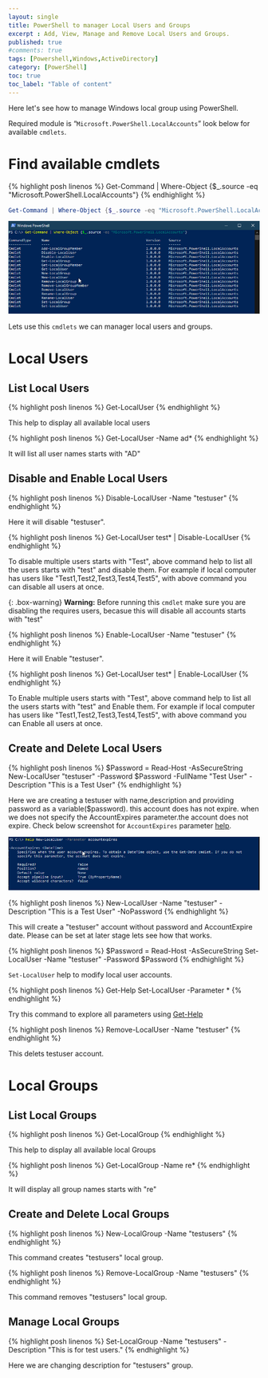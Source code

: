 ```yaml
---
layout: single
title: PowerShell to manager Local Users and Groups
excerpt : Add, View, Manage and Remove Local Users and Groups.
published: true
#comments: true
tags: [Powershell,Windows,ActiveDirectory]
category: [PowerShell]
toc: true
toc_label: "Table of content"
---
```

<!--more-->

Here let's see how to manage Windows local group using PowerShell.

Required module is “`Microsoft.PowerShell.LocalAccounts`” look below for available `cmdlets`.

# Find available cmdlets

{% highlight posh linenos %}
Get-Command | Where-Object {$_.source -eq "Microsoft.PowerShell.LocalAccounts"}
{% endhighlight %}

```powershell
Get-Command | Where-Object {$_.source -eq "Microsoft.PowerShell.LocalAccounts"}
```

![example1](/img/Posts/ManagelocalusersandGroups/1.png)

Lets use this `cmdlets` we can manager local users and groups.

# Local Users

## List Local Users

{% highlight posh linenos %}
Get-LocalUser
{% endhighlight %}

This help to display all available local users

{% highlight posh linenos %}
Get-LocalUser -Name ad*
{% endhighlight %}

It will list all user names starts with "AD"

## Disable and Enable Local Users

{% highlight posh linenos %}
Disable-LocalUser -Name "testuser"
{% endhighlight %}

Here it will disable "testuser".

{% highlight posh linenos %}
Get-LocalUser test* | Disable-LocalUser
{% endhighlight %}

To disable multiple users starts with "Test", above command help to list all the users starts with "test" and disable them.
For example if local computer has users like "Test1,Test2,Test3,Test4,Test5", with above command you can disable all users at once.

{: .box-warning}
**Warning:** Before running this `cmdlet` make sure you are disabling the requires users, becasue this will disable all accounts starts with "test"

{% highlight posh linenos %}
Enable-LocalUser -Name "testuser"
{% endhighlight %}

Here it will Enable "testuser".

{% highlight posh linenos %}
Get-LocalUser test* | Enable-LocalUser
{% endhighlight %}

To Enable multiple users starts with "Test", above command help to list all the users starts with "test" and Enable them.
For example if local computer has users like "Test1,Test2,Test3,Test4,Test5", with above command you can Enable all users at once.

## Create and Delete Local Users

{% highlight posh linenos %}
$Password = Read-Host -AsSecureString
New-LocalUser "testuser" -Password $Password -FullName "Test User" -Description "This is a Test User"
{% endhighlight %}

Here we are creating a testuser with name,description and providing password as a variable($password). this account does has not expire.
when we does not specify the AccountExpires parameter.the account does not expire.
Check below screenshot for `AccountExpires` parameter [help](https://thewhatnote.com/2019-06-27-PowerShell-GetHelp/).

![example2](/img/Posts/ManagelocalusersandGroups/2.png)

{% highlight posh linenos %}
New-LocalUser -Name "testuser" -Description "This is a Test User" -NoPassword
{% endhighlight %}

This will create a "testuser" account without password and AccountExpire date. Please can be set at later stage lets see how that works.

{% highlight posh linenos %}
$Password = Read-Host -AsSecureString
Set-LocalUser -Name "testuser" -Password $Password
{% endhighlight %}

`Set-LocalUser` help to modify local user accounts.

{% highlight posh linenos %}
Get-Help Set-LocalUser -Parameter *
{% endhighlight %}

Try this command to explore all parameters using [Get-Help](https://thewhatnote.com/2019-06-27-PowerShell-GetHelp/)

{% highlight posh linenos %}
Remove-LocalUser -Name "testuser"
{% endhighlight %}

This delets testuser account.

# Local Groups

## List Local Groups

{% highlight posh linenos %}
Get-LocalGroup
{% endhighlight %}

This help to display all available local Groups

{% highlight posh linenos %}
Get-LocalGroup -Name re*
{% endhighlight %}

It will display all group names starts with "re"

## Create and Delete Local Groups

{% highlight posh linenos %}
New-LocalGroup -Name "testusers"
{% endhighlight %}

This command creates "testusers" local group.

{% highlight posh linenos %}
Remove-LocalGroup -Name "testusers"
{% endhighlight %}

This command removes "testusers" local group.

## Manage Local Groups

{% highlight posh linenos %}
Set-LocalGroup -Name "testusers" -Description "This is for test users."
{% endhighlight %}

Here we are changing description for "testusers" group.
